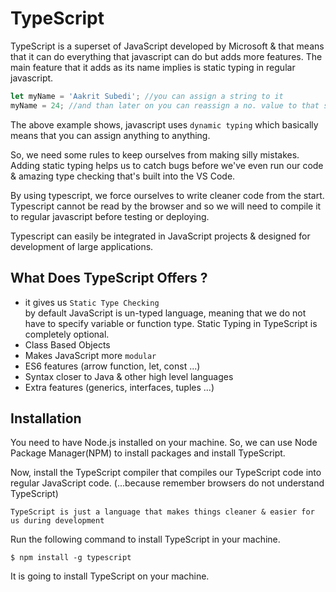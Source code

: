 # TypeScript

TypeScript is a superset of JavaScript developed by Microsoft & that means that it can do everything that javascript can do but adds more features. The main feature that it adds as its name implies is static typing in regular javascript. 

```javascript
let myName = 'Aakrit Subedi'; //you can assign a string to it
myName = 24; //and than later on you can reassign a no. value to that same variable
```

The above example shows, javascript uses `dynamic typing` which basically means that you can assign anything to anything. 

So, we need some rules to keep ourselves from making silly mistakes. Adding static typing helps us to catch bugs before we've even run our code & amazing type checking that's built into the VS Code.  

By using typescript, we force ourselves to write cleaner code from the start. Typescript cannot be read by the browser and so we will need to compile it to regular javascript before testing or deploying.   

Typescript can easily be integrated in JavaScript projects & designed for development of large applications.  

## What Does TypeScript Offers ? 

- it gives us  `Static Type Checking`  
by default JavaScript is un-typed language, meaning that we do not have to specify variable or function type. Static Typing in TypeScript is completely optional.
- Class Based Objects
- Makes JavaScript more `modular`
- ES6 features (arrow function, let, const ...)
- Syntax closer to Java & other high level languages
- Extra features (generics, interfaces, tuples ...)

## Installation

You need to have Node.js installed on your machine. So, we can use Node Package Manager(NPM) to install packages and install TypeScript.  

Now, install the TypeScript compiler that compiles our TypeScript code into regular JavaScript code. (...because remember browsers do not understand TypeScript)  

`TypeScript is just a language that makes things cleaner & easier for us during development`  

Run the following command to install TypeScript in your machine.  

```shell
$ npm install -g typescript
```  

It is going to install TypeScript on your machine. 
